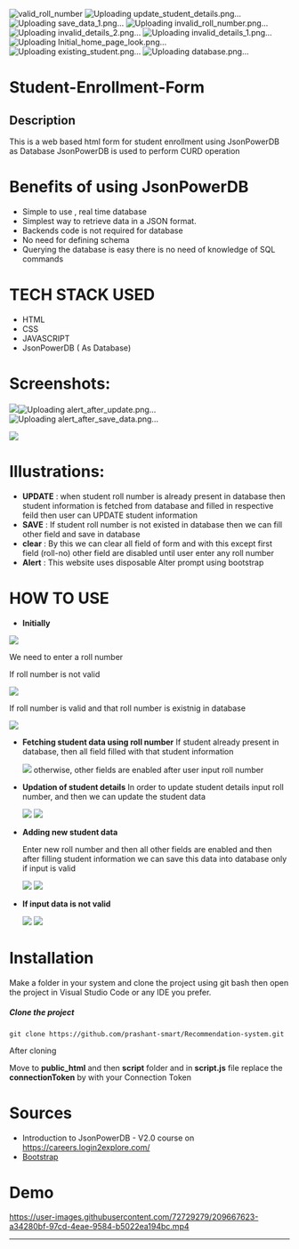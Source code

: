 ![valid_roll_number](https://github.com/nagasai9390/Student-Enrollment-Form/assets/140963590/752270e4-057d-4da0-afdd-d164273fa42a)
![Uploading update_student_details.png…]()
![Uploading save_data_1.png…]()
![Uploading invalid_roll_number.png…]()
![Uploading invalid_details_2.png…]()
![Uploading invalid_details_1.png…]()
![Uploading Initial_home_page_look.png…]()
![Uploading existing_student.png…]()
![Uploading database.png…]()
# Student-Enrollment-Form
## Description 
This is a web based html form for student enrollment using JsonPowerDB as Database 
JsonPowerDB is used to perform CURD operation 


# Benefits of using JsonPowerDB
* Simple to use , real time database
* Simplest way to retrieve data in a JSON format.
* Backends code is not required for database 
* No need for defining schema 
* Querying the database is easy there is no need  of knowledge of SQL commands

# TECH STACK USED
* HTML
* CSS
* JAVASCRIPT 
* JsonPowerDB ( As Database)

# Screenshots:
<img src="/images/save_data_1.png">![Uploading alert_after_update.png…]()
![Uploading alert_after_save_data.png…]()

<img src="./images/database.png">

# Illustrations:
* **UPDATE** : when student roll number is already present in database then student information is fetched from database and filled in respective feild then user can UPDATE student information 
* **SAVE** : If student roll number is not existed in database then we can fill other field and save in database
* **clear** : By this we can clear all field of form and with this except first field (roll-no) other field are disabled until user enter any roll number
* **Alert** : This website uses disposable Alter prompt using bootstrap

# HOW TO USE

* **Initially**
<img src="./images/Initial_home_page_look.png">

We need to enter a roll number 

If roll number is not valid 

<img src="./images/invalid_roll_number.png">

If roll number is valid and that roll number is existnig in database

<img src="./images/existing_student.png">

* **Fetching student data using roll number**
  If student already present in database, then all field filled with that student information
  
  <img src="./images/valid_roll_number.png">
  otherwise, other fields are enabled after user input roll number
  
* **Updation of student details**
  In order to update student details input roll number, and then we can update the student data
  
  <img src="./images/update_student_details.png">
  
  <img src="./images/alert_after_update.png">

* **Adding new student data**

  Enter new roll number and then all other fields are enabled and then after filling student information we can save this data into database only if input is valid
  
  <img src="./images/save_data_1.png">
  
  <img src="./images/alert_after_save_data.png">
  
 * **If input data is not valid**
 
   <img src="./images/invalid_details_1.png">
  
   <img src="./images/invalid_details_2.png">

    
  
  # Installation
  
  Make a folder in your system and clone the project using git bash then open the project in Visual Studio Code or any IDE you prefer.
  ##### Clone the project 
  ```
  git clone https://github.com/prashant-smart/Recommendation-system.git
  ```
  After cloning 
  
  Move to **public_html** and then **script** folder and in **script.js** file replace the **connectionToken** by with your Connection Token
  
  # Sources
  * Introduction to JsonPowerDB - V2.0 course  on https://careers.login2explore.com/
  * [Bootstrap](https://getbootstrap.com/docs/5.0/getting-started/introduction/) 
  

  # Demo
  
  https://user-images.githubusercontent.com/72729279/209667623-a34280bf-97cd-4eae-9584-b5022ea194bc.mp4
  

  --------------------

